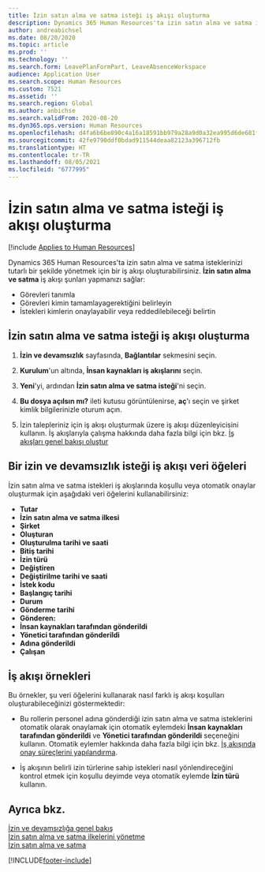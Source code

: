 ```yaml
---
title: İzin satın alma ve satma isteği iş akışı oluşturma
description: Dynamics 365 Human Resources'ta izin satın alma ve satma isteklerini tutarlı bir şekilde yönetmek için izin satın alma ve satma isteği iş akışı oluşturun.
author: andreabichsel
ms.date: 08/20/2020
ms.topic: article
ms.prod: ''
ms.technology: ''
ms.search.form: LeavePlanFormPart, LeaveAbsenceWorkspace
audience: Application User
ms.search.scope: Human Resources
ms.custom: 7521
ms.assetid: ''
ms.search.region: Global
ms.author: anbichse
ms.search.validFrom: 2020-08-20
ms.dyn365.ops.version: Human Resources
ms.openlocfilehash: d4fa6b6be890c4a16a18591bb979a28a9d0a32ea995d6de681fe8b7a771c513a
ms.sourcegitcommit: 42fe9790ddf0bdad911544deaa82123a396712fb
ms.translationtype: HT
ms.contentlocale: tr-TR
ms.lasthandoff: 08/05/2021
ms.locfileid: "6777995"
---
```

# <a name="create-a-buy-and-sell-leave-request-workflow"></a>İzin satın alma ve satma isteği iş akışı oluşturma

[!include [Applies to Human Resources](../includes/applies-to-hr.md)]

Dynamics 365 Human Resources'ta izin satın alma ve satma isteklerinizi tutarlı bir şekilde yönetmek için bir iş akışı oluşturabilirsiniz. **İzin satın alma ve satma** iş akışı şunları yapmanızı sağlar:

- Görevleri tanımla
- Görevleri kimin tamamlayagerektiğini belirleyin
- İstekleri kimlerin onaylayabilir veya reddedilebileceği belirtin

## <a name="create-a-buy-and-sell-leave-request-workflow"></a>İzin satın alma ve satma isteği iş akışı oluşturma

1. **İzin ve devamsızlık** sayfasında, **Bağlantılar** sekmesini seçin.

2. **Kurulum**'un altında, **İnsan kaynakları iş akışlarını** seçin.

3. **Yeni**'yi, ardından **İzin satın alma ve satma isteği**'ni seçin. 

4. **Bu dosya açılsın mı?** ileti kutusu görüntülenirse, **aç**'ı seçin ve şirket kimlik bilgilerinizle oturum açın.

5. İzin talepleriniz için iş akışı oluşturmak üzere iş akışı düzenleyicisini kullanın. İş akışlarıyla çalışma hakkında daha fazla bilgi için bkz. [İş akışları genel bakışı oluştur](../fin-ops-core/fin-ops/organization-administration/create-workflow.md?toc=%2fdynamics365%2fcommerce%2ftoc.json.)

## <a name="leave-and-absence-request-workflow-data-elements"></a>Bir izin ve devamsızlık isteği iş akışı veri öğeleri

İzin satın alma ve satma istekleri iş akışlarında koşullu veya otomatik onaylar oluşturmak için aşağıdaki veri öğelerini kullanabilirsiniz:

- **Tutar**
- **İzin satın alma ve satma ilkesi**
- **Şirket**
- **Oluşturan**
- **Oluşturulma tarihi ve saati**
- **Bitiş tarihi**
- **İzin türü**
- **Değiştiren**
- **Değiştirilme tarihi ve saati**
- **İstek kodu**
- **Başlangıç tarihi**
- **Durum** 
- **Gönderme tarihi**
- **Gönderen:**
- **İnsan kaynakları tarafından gönderildi**
- **Yönetici tarafından gönderildi**
- **Adına gönderildi**
- **Çalışan**

## <a name="workflow-examples"></a>İş akışı örnekleri

Bu örnekler, şu veri öğelerini kullanarak nasıl farklı iş akışı koşulları oluşturabileceğinizi göstermektedir:

- Bu rollerin personel adına gönderdiği izin satın alma ve satma isteklerini otomatik olarak onaylamak için otomatik eylemdeki **İnsan kaynakları tarafından gönderildi** ve **Yönetici tarafından gönderildi** seçeneğini kullanın. Otomatik eylemler hakkında daha fazla bilgi için bkz. [İş akışında onay süreçlerini yapılandırma](../fin-ops-core/fin-ops/organization-administration/configure-approval-process-workflow.md).

- İş akışının belirli izin türlerine sahip istekleri nasıl yönlendireceğini kontrol etmek için koşullu deyimde veya otomatik eylemde **İzin türü** kullanın.

## <a name="see-also"></a>Ayrıca bkz.

[İzin ve devamsızlığa genel bakış](hr-leave-and-absence-overview.md)<br>
[İzin satın alma ve satma ilkelerini yönetme](hr-leave-and-absence-manage-buy-and-sell-leave-policies.md)<br>
[İzin satın alma ve satma](hr-employee-self-service-buy-sell-leave.md)



[!INCLUDE[footer-include](../includes/footer-banner.md)]

